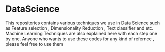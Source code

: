 # DataScience
This repositories contains various techniques we use in Data Science such as Feature selection , Dimensionality Reduction , Text classifier and etc.
Machine Learning Techniques are also explained here with each step one by one.
Anyone who wants to use these codes for any kind of refernce , please feel free to use them
